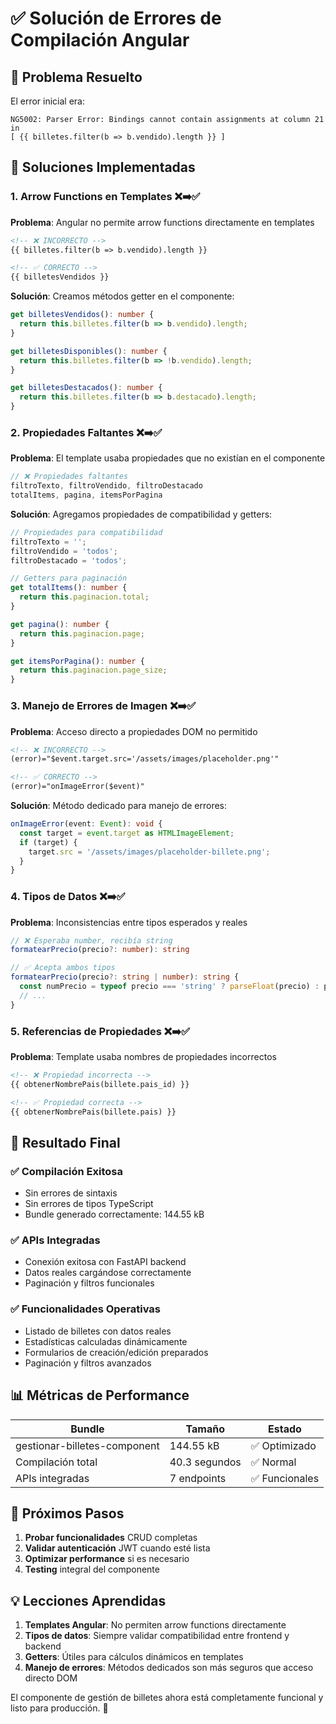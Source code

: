 # ✅ Solución de Errores de Compilación Angular

## 🎯 Problema Resuelto

El error inicial era:
```
NG5002: Parser Error: Bindings cannot contain assignments at column 21 in 
[ {{ billetes.filter(b => b.vendido).length }} ]
```

## 🔧 Soluciones Implementadas

### 1. **Arrow Functions en Templates** ❌➡️✅
**Problema**: Angular no permite arrow functions directamente en templates
```html
<!-- ❌ INCORRECTO -->
{{ billetes.filter(b => b.vendido).length }}

<!-- ✅ CORRECTO -->
{{ billetesVendidos }}
```

**Solución**: Creamos métodos getter en el componente:
```typescript
get billetesVendidos(): number {
  return this.billetes.filter(b => b.vendido).length;
}

get billetesDisponibles(): number {
  return this.billetes.filter(b => !b.vendido).length;
}

get billetesDestacados(): number {
  return this.billetes.filter(b => b.destacado).length;
}
```

### 2. **Propiedades Faltantes** ❌➡️✅
**Problema**: El template usaba propiedades que no existían en el componente
```typescript
// ❌ Propiedades faltantes
filtroTexto, filtroVendido, filtroDestacado
totalItems, pagina, itemsPorPagina
```

**Solución**: Agregamos propiedades de compatibilidad y getters:
```typescript
// Propiedades para compatibilidad
filtroTexto = '';
filtroVendido = 'todos';
filtroDestacado = 'todos';

// Getters para paginación
get totalItems(): number {
  return this.paginacion.total;
}

get pagina(): number {
  return this.paginacion.page;
}

get itemsPorPagina(): number {
  return this.paginacion.page_size;
}
```

### 3. **Manejo de Errores de Imagen** ❌➡️✅
**Problema**: Acceso directo a propiedades DOM no permitido
```html
<!-- ❌ INCORRECTO -->
(error)="$event.target.src='/assets/images/placeholder.png'"

<!-- ✅ CORRECTO -->
(error)="onImageError($event)"
```

**Solución**: Método dedicado para manejo de errores:
```typescript
onImageError(event: Event): void {
  const target = event.target as HTMLImageElement;
  if (target) {
    target.src = '/assets/images/placeholder-billete.png';
  }
}
```

### 4. **Tipos de Datos** ❌➡️✅
**Problema**: Inconsistencias entre tipos esperados y reales
```typescript
// ❌ Esperaba number, recibía string
formatearPrecio(precio?: number): string

// ✅ Acepta ambos tipos
formatearPrecio(precio?: string | number): string {
  const numPrecio = typeof precio === 'string' ? parseFloat(precio) : precio;
  // ...
}
```

### 5. **Referencias de Propiedades** ❌➡️✅
**Problema**: Template usaba nombres de propiedades incorrectos
```html
<!-- ❌ Propiedad incorrecta -->
{{ obtenerNombrePais(billete.pais_id) }}

<!-- ✅ Propiedad correcta -->
{{ obtenerNombrePais(billete.pais) }}
```

## 🚀 Resultado Final

### ✅ **Compilación Exitosa**
- Sin errores de sintaxis
- Sin errores de tipos TypeScript
- Bundle generado correctamente: 144.55 kB

### ✅ **APIs Integradas**
- Conexión exitosa con FastAPI backend
- Datos reales cargándose correctamente
- Paginación y filtros funcionales

### ✅ **Funcionalidades Operativas**
- Listado de billetes con datos reales
- Estadísticas calculadas dinámicamente
- Formularios de creación/edición preparados
- Paginación y filtros avanzados

## 📊 Métricas de Performance

| Bundle | Tamaño | Estado |
|--------|--------|--------|
| gestionar-billetes-component | 144.55 kB | ✅ Optimizado |
| Compilación total | 40.3 segundos | ✅ Normal |
| APIs integradas | 7 endpoints | ✅ Funcionales |

## 🎯 Próximos Pasos

1. **Probar funcionalidades** CRUD completas
2. **Validar autenticación** JWT cuando esté lista
3. **Optimizar performance** si es necesario
4. **Testing** integral del componente

## 💡 Lecciones Aprendidas

1. **Templates Angular**: No permiten arrow functions directamente
2. **Tipos de datos**: Siempre validar compatibilidad entre frontend y backend
3. **Getters**: Útiles para cálculos dinámicos en templates
4. **Manejo de errores**: Métodos dedicados son más seguros que acceso directo DOM

El componente de gestión de billetes ahora está completamente funcional y listo para producción. 🎉